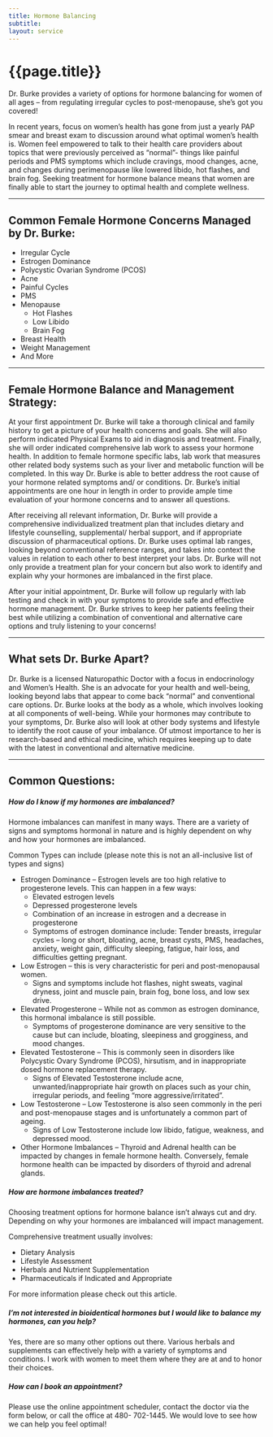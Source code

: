 ```yaml
---
title: Hormone Balancing
subtitle: 
layout: service
---
```


# {{page.title}}

Dr. Burke provides a variety of options for hormone balancing for women of all ages – from regulating irregular cycles to post-menopause, she’s got you covered!

In recent years, focus on women’s health has gone from just a yearly PAP smear and breast exam to discussion around what optimal women’s health is. Women feel empowered to talk to their health care providers about topics that were previously perceived as “normal”- things like painful periods and PMS symptoms which include cravings, mood changes, acne, and changes during perimenopause like lowered libido, hot flashes, and brain fog. Seeking treatment for hormone balance means that women are finally able to start the journey to optimal health and complete wellness.

***

## Common Female Hormone Concerns Managed by Dr. Burke:

* Irregular Cycle 
* Estrogen Dominance
* Polycystic Ovarian Syndrome (PCOS)
* Acne
* Painful Cycles 
* PMS 
* Menopause 
    * Hot Flashes
    * Low Libido
    * Brain Fog
* Breast Health
* Weight Management
* And More

***

## Female Hormone Balance and Management Strategy:

At your first appointment Dr. Burke will take a thorough clinical and family history to get a picture of your health concerns and goals. She will also perform indicated Physical Exams to aid in diagnosis and treatment. Finally, she will order indicated comprehensive lab work to assess your hormone health. In addition to female hormone specific labs, lab work that measures other related body systems such as your liver and metabolic function will be completed. In this way Dr. Burke is able to better address the root cause of your hormone related symptoms and/ or conditions. Dr. Burke’s initial appointments are one hour in length in order to provide ample time evaluation of your hormone concerns and to answer all questions. 

After receiving all relevant information, Dr. Burke will provide a comprehensive individualized treatment plan that includes dietary and lifestyle counselling, supplemental/ herbal support, and if appropriate discussion of pharmaceutical options. Dr. Burke uses optimal lab ranges, looking beyond conventional reference ranges, and takes into context the values in relation to each other to best interpret your labs. Dr. Burke will not only provide a treatment plan for your concern but also work to identify and explain why your hormones are imbalanced in the first place.

After your initial appointment, Dr. Burke will follow up regularly with lab testing and check in with your symptoms to provide safe and effective hormone management. Dr. Burke strives to keep her patients feeling their best while utilizing a combination of conventional and alternative care options and truly listening to your concerns! 

***

## What sets Dr. Burke Apart?

Dr. Burke is a licensed Naturopathic Doctor with a focus in endocrinology and Women’s Health. She is an advocate for your health and well-being, looking beyond labs that appear to come back “normal” and conventional care options. Dr. Burke looks at the body as a whole, which involves looking at all components of well-being. While your hormones may contribute to your symptoms, Dr. Burke also will look at other body systems and lifestyle to identify the root cause of your imbalance. Of utmost importance to her is research-based and ethical medicine, which requires keeping up to date with the latest in conventional and alternative medicine. 

***

## Common Questions:

##### How do I know if my hormones are imbalanced?

Hormone imbalances can manifest in many ways. There are a variety of signs and symptoms hormonal in nature and is highly dependent on why and how your hormones are imbalanced. 

Common Types can include (please note this is not an all-inclusive list of types and signs)

* Estrogen Dominance – Estrogen levels are too high relative to progesterone levels. This can happen in a few ways:
  * Elevated estrogen levels
  * Depressed progesterone levels
  * Combination of an increase in estrogen and a decrease in progesterone
  * Symptoms of estrogen dominance include: Tender breasts, irregular cycles – long or short, bloating, acne, breast cysts, PMS, headaches, anxiety, weight gain, difficulty sleeping, fatigue, hair loss, and difficulties getting pregnant. 
* Low Estrogen – this is very characteristic for peri and post-menopausal women. 
    * Signs and symptoms include hot flashes, night sweats, vaginal dryness, joint and muscle pain, brain fog, bone loss, and low sex drive.
* Elevated Progesterone – While not as common as estrogen dominance, this hormonal imbalance is still possible. 
    * Symptoms of progesterone dominance are very sensitive to the cause but can include, bloating, sleepiness and grogginess, and mood changes.
* Elevated Testosterone – This is commonly seen in disorders like Polycystic Ovary Syndrome (PCOS), hirsutism, and in inappropriate dosed hormone replacement therapy.
    * Signs of Elevated Testosterone include acne, unwanted/inappropriate hair growth on places such as your chin, irregular periods, and feeling “more aggressive/irritated”.
* Low Testosterone – Low Testosterone is also seen commonly in the peri and post-menopause stages and is unfortunately a common part of ageing. 
     *  Signs of Low Testosterone include low libido, fatigue, weakness, and depressed mood.
* Other Hormone Imbalances – Thyroid and Adrenal health can be impacted by changes in female hormone health. Conversely, female hormone health can be impacted by disorders of thyroid and adrenal glands.

##### How are hormone imbalances treated?

Choosing treatment options for hormone balance isn’t always cut and dry. Depending on why your hormones are imbalanced will impact management.

Comprehensive treatment usually involves:

* Dietary Analysis
* Lifestyle Assessment
* Herbals and Nutrient Supplementation
* Pharmaceuticals if Indicated and Appropriate

For more information please check out this article. 

#####  I’m not interested in bioidentical hormones but I would like to balance my hormones, can you help?

Yes, there are so many other options out there. Various herbals and supplements can effectively help with a variety of symptoms and conditions. I work with women to meet them where they are at and to honor their choices.  
##### How can I book an appointment?

Please use the online appointment scheduler, contact the doctor via the form below, or call the office at 480- 702-1445. We would love to see how we can help you feel optimal!
